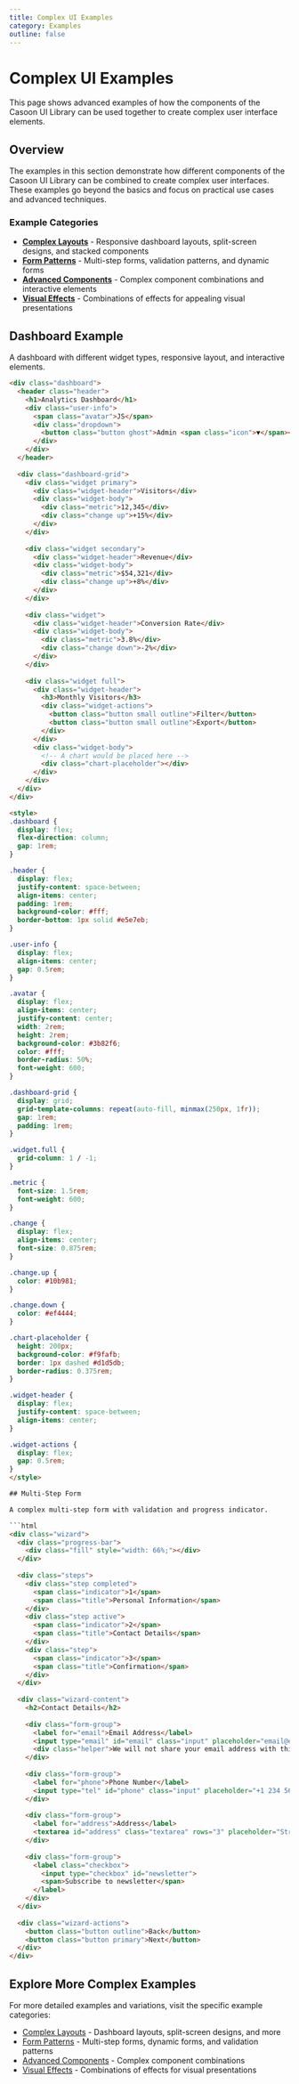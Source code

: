 ```yaml
---
title: Complex UI Examples
category: Examples
outline: false
---
```


# Complex UI Examples

This page shows advanced examples of how the components of the Casoon UI Library can be used together to create complex user interface elements.

## Overview

The examples in this section demonstrate how different components of the Casoon UI Library can be combined to create complex user interfaces. These examples go beyond the basics and focus on practical use cases and advanced techniques.

### Example Categories

- **[Complex Layouts](/examples/layout/)** - Responsive dashboard layouts, split-screen designs, and stacked components
- **[Form Patterns](/examples/form/)** - Multi-step forms, validation patterns, and dynamic forms
- **[Advanced Components](/examples/advanced/)** - Complex component combinations and interactive elements
- **[Visual Effects](/examples/effects/)** - Combinations of effects for appealing visual presentations

## Dashboard Example

A dashboard with different widget types, responsive layout, and interactive elements.

```html
<div class="dashboard">
  <header class="header">
    <h1>Analytics Dashboard</h1>
    <div class="user-info">
      <span class="avatar">JS</span>
      <div class="dropdown">
        <button class="button ghost">Admin <span class="icon">▼</span></button>
      </div>
    </div>
  </header>
  
  <div class="dashboard-grid">
    <div class="widget primary">
      <div class="widget-header">Visitors</div>
      <div class="widget-body">
        <div class="metric">12,345</div>
        <div class="change up">+15%</div>
      </div>
    </div>
    
    <div class="widget secondary">
      <div class="widget-header">Revenue</div>
      <div class="widget-body">
        <div class="metric">$54,321</div>
        <div class="change up">+8%</div>
      </div>
    </div>
    
    <div class="widget">
      <div class="widget-header">Conversion Rate</div>
      <div class="widget-body">
        <div class="metric">3.8%</div>
        <div class="change down">-2%</div>
      </div>
    </div>
    
    <div class="widget full">
      <div class="widget-header">
        <h3>Monthly Visitors</h3>
        <div class="widget-actions">
          <button class="button small outline">Filter</button>
          <button class="button small outline">Export</button>
        </div>
      </div>
      <div class="widget-body">
        <!-- A chart would be placed here -->
        <div class="chart-placeholder"></div>
      </div>
    </div>
  </div>
</div>

<style>
.dashboard {
  display: flex;
  flex-direction: column;
  gap: 1rem;
}

.header {
  display: flex;
  justify-content: space-between;
  align-items: center;
  padding: 1rem;
  background-color: #fff;
  border-bottom: 1px solid #e5e7eb;
}

.user-info {
  display: flex;
  align-items: center;
  gap: 0.5rem;
}

.avatar {
  display: flex;
  align-items: center;
  justify-content: center;
  width: 2rem;
  height: 2rem;
  background-color: #3b82f6;
  color: #fff;
  border-radius: 50%;
  font-weight: 600;
}

.dashboard-grid {
  display: grid;
  grid-template-columns: repeat(auto-fill, minmax(250px, 1fr));
  gap: 1rem;
  padding: 1rem;
}

.widget.full {
  grid-column: 1 / -1;
}

.metric {
  font-size: 1.5rem;
  font-weight: 600;
}

.change {
  display: flex;
  align-items: center;
  font-size: 0.875rem;
}

.change.up {
  color: #10b981;
}

.change.down {
  color: #ef4444;
}

.chart-placeholder {
  height: 200px;
  background-color: #f9fafb;
  border: 1px dashed #d1d5db;
  border-radius: 0.375rem;
}

.widget-header {
  display: flex;
  justify-content: space-between;
  align-items: center;
}

.widget-actions {
  display: flex;
  gap: 0.5rem;
}
</style>

## Multi-Step Form

A complex multi-step form with validation and progress indicator.

```html
<div class="wizard">
  <div class="progress-bar">
    <div class="fill" style="width: 66%;"></div>
  </div>
  
  <div class="steps">
    <div class="step completed">
      <span class="indicator">1</span>
      <span class="title">Personal Information</span>
    </div>
    <div class="step active">
      <span class="indicator">2</span>
      <span class="title">Contact Details</span>
    </div>
    <div class="step">
      <span class="indicator">3</span>
      <span class="title">Confirmation</span>
    </div>
  </div>
  
  <div class="wizard-content">
    <h2>Contact Details</h2>
    
    <div class="form-group">
      <label for="email">Email Address</label>
      <input type="email" id="email" class="input" placeholder="email@example.com">
      <div class="helper">We will not share your email address with third parties.</div>
    </div>
    
    <div class="form-group">
      <label for="phone">Phone Number</label>
      <input type="tel" id="phone" class="input" placeholder="+1 234 567 8900">
    </div>
    
    <div class="form-group">
      <label for="address">Address</label>
      <textarea id="address" class="textarea" rows="3" placeholder="Street, Number, ZIP, City"></textarea>
    </div>
    
    <div class="form-group">
      <label class="checkbox">
        <input type="checkbox" id="newsletter">
        <span>Subscribe to newsletter</span>
      </label>
    </div>
  </div>
  
  <div class="wizard-actions">
    <button class="button outline">Back</button>
    <button class="button primary">Next</button>
  </div>
</div>
```

## Explore More Complex Examples

For more detailed examples and variations, visit the specific example categories:

- [Complex Layouts](/examples/layout/) - Dashboard layouts, split-screen designs, and more
- [Form Patterns](/examples/form/) - Multi-step forms, dynamic forms, and validation patterns
- [Advanced Components](/examples/advanced/) - Complex component combinations
- [Visual Effects](/examples/effects/) - Combinations of effects for visual presentations 